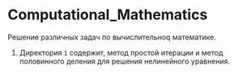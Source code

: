 # Computational_Mathematics
Решение различных задач по вычислительноq математике.

1) Директория `1` содержит, метод простой итерации и
   метод половинного деления для решения нелинейного 
   уравнения.




